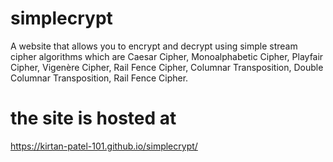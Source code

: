 # simplecrypt
A website that allows you to encrypt and decrypt using simple stream cipher algorithms which are Caesar Cipher, Monoalphabetic Cipher, Playfair Cipher, Vigenère Cipher, Rail Fence Cipher, Columnar Transposition, Double Columnar Transposition, Rail Fence Cipher.

# the site is hosted at
https://kirtan-patel-101.github.io/simplecrypt/
